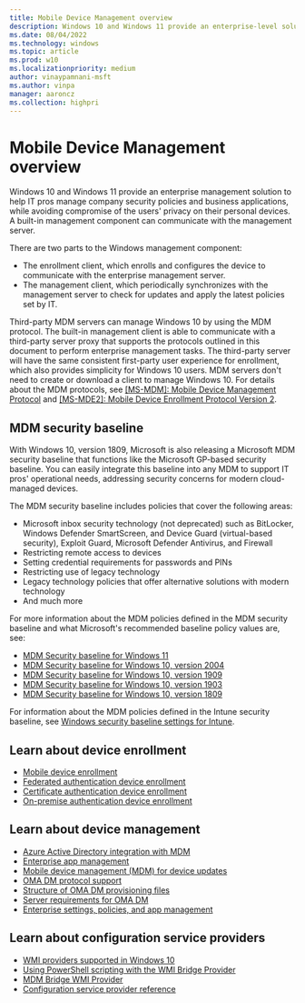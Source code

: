 ```yaml
---
title: Mobile Device Management overview
description: Windows 10 and Windows 11 provide an enterprise-level solution to mobile management, to help IT pros comply with security policies while avoiding compromise of user's privacy.
ms.date: 08/04/2022
ms.technology: windows
ms.topic: article
ms.prod: w10
ms.localizationpriority: medium
author: vinaypamnani-msft
ms.author: vinpa
manager: aaroncz
ms.collection: highpri
---
```


# Mobile Device Management overview

Windows 10 and Windows 11 provide an enterprise management solution to help IT pros manage company security policies and business applications, while avoiding compromise of the users' privacy on their personal devices. A built-in management component can communicate with the management server.

There are two parts to the Windows management component:

- The enrollment client, which enrolls and configures the device to communicate with the enterprise management server.
- The management client, which periodically synchronizes with the management server to check for updates and apply the latest policies set by IT.

Third-party MDM servers can manage Windows 10 by using the MDM protocol. The built-in management client is able to communicate with a third-party server proxy that supports the protocols outlined in this document to perform enterprise management tasks. The third-party server will have the same consistent first-party user experience for enrollment, which also provides simplicity for Windows 10 users. MDM servers don't need to create or download a client to manage Windows 10. For details about the MDM protocols, see [\[MS-MDM\]: Mobile Device Management Protocol](/openspecs/windows_protocols/ms-mdm/33769a92-ac31-47ef-ae7b-dc8501f7104f) and [\[MS-MDE2\]: Mobile Device Enrollment Protocol Version 2](/openspecs/windows_protocols/ms-mde2/4d7eadd5-3951-4f1c-8159-c39e07cbe692).

## MDM security baseline

With Windows 10, version 1809, Microsoft is also releasing a Microsoft MDM security baseline that functions like the Microsoft GP-based security baseline. You can easily integrate this baseline into any MDM to support IT pros' operational needs, addressing security concerns for modern cloud-managed devices.

The MDM security baseline includes policies that cover the following areas:

- Microsoft inbox security technology (not deprecated) such as BitLocker, Windows Defender SmartScreen, and Device Guard (virtual-based security), Exploit Guard, Microsoft Defender Antivirus, and Firewall
- Restricting remote access to devices
- Setting credential requirements for passwords and PINs
- Restricting use of legacy technology
- Legacy technology policies that offer alternative solutions with modern technology
- And much more

For more information about the MDM policies defined in the MDM security baseline and what Microsoft's recommended baseline policy values are, see:

- [MDM Security baseline for Windows 11](https://download.microsoft.com/download/2/C/4/2C418EC7-31E0-4A74-8928-6DCD512F9A46/Windows11-MDM-SecurityBaseLine-Document.zip)
- [MDM Security baseline for Windows 10, version 2004](https://download.microsoft.com/download/2/C/4/2C418EC7-31E0-4A74-8928-6DCD512F9A46/2004-MDM-SecurityBaseLine-Document.zip)
- [MDM Security baseline for Windows 10, version 1909](https://download.microsoft.com/download/2/C/4/2C418EC7-31E0-4A74-8928-6DCD512F9A46/1909-MDM-SecurityBaseLine-Document.zip)
- [MDM Security baseline for Windows 10, version 1903](https://download.microsoft.com/download/2/C/4/2C418EC7-31E0-4A74-8928-6DCD512F9A46/1903-MDM-SecurityBaseLine-Document.zip)
- [MDM Security baseline for Windows 10, version 1809](https://download.microsoft.com/download/2/C/4/2C418EC7-31E0-4A74-8928-6DCD512F9A46/1809-MDM-SecurityBaseLine-Document-[Preview].zip)

For information about the MDM policies defined in the Intune security baseline, see [Windows security baseline settings for Intune](/mem/intune/protect/security-baseline-settings-mdm-all).

## Learn about device enrollment

- [Mobile device enrollment](mobile-device-enrollment.md)
- [Federated authentication device enrollment](federated-authentication-device-enrollment.md)
- [Certificate authentication device enrollment](certificate-authentication-device-enrollment.md)
- [On-premise authentication device enrollment](on-premise-authentication-device-enrollment.md)

## Learn about device management

- [Azure Active Directory integration with MDM](azure-active-directory-integration-with-mdm.md)
- [Enterprise app management](../understand/enterprise-app-management.md)
- [Mobile device management (MDM) for device updates](device-update-management.md)
- [OMA DM protocol support](oma-dm-protocol-support.md)
- [Structure of OMA DM provisioning files](structure-of-oma-dm-provisioning-files.md)
- [Server requirements for OMA DM](server-requirements-windows-mdm.md)
- [Enterprise settings, policies, and app management](windows-mdm-enterprise-settings.md)

## Learn about configuration service providers

- [WMI providers supported in Windows 10](wmi-providers-supported-in-windows.md)
- [Using PowerShell scripting with the WMI Bridge Provider](using-powershell-scripting-with-the-wmi-bridge-provider.md)
- [MDM Bridge WMI Provider](/windows/win32/dmwmibridgeprov/mdm-bridge-wmi-provider-portal)
- [Configuration service provider reference](../mdm/index.yml)
